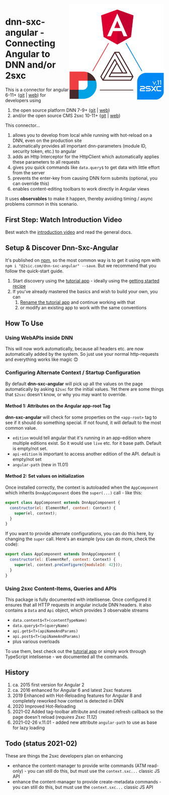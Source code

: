 <img src="https://raw.githubusercontent.com/2sic/2sxc-ui/develop/projects/dnn-sxc-angular/assets/logo-dark.png" width="300px" align="right">

# dnn-sxc-angular - Connecting Angular to DNN and/or 2sxc

This is a connector for angular 6-11+ ([git](https://github.com/angular/angular) | [web](https://angular.io/)) for developers using

1. the open source platform DNN 7-9+ ([git](https://github.com/dnnsoftware/Dnn.Platform) | [web](http://dnnsoftware.com/)) 
1. and/or the open source CMS 2sxc 10-11+ ([git](https://github.com/2sic/2sxc/) | [web](https://2sxc.org/)) 

This connector...

1. allows you to develop from local while running with hot-reload on a DNN, even on the production site
1. automatically provides all important dnn-parameters (module ID, security token, etc.) to angular
1. adds an Http Interceptor for the HttpClient which automatically applies these parameters to all requests
1. gives you quick commands like `data.query$` to get data with little effort from the server
1. prevents the enter-key from causing DNN form submits (optional, you can override this)
1. enables content-editing toolbars to work directly in Angular views

It uses **observables** to make it happen, thereby avoiding timing / async problems common in this scenario. 

## First Step: Watch Introduction Video

Best watch the [introduction video](https://docs.2sxc.org/js-code/angular/index.html) and read the general docs.

## Setup & Discover Dnn-Sxc-Angular

It's published on [npm](https://www.npmjs.com/package/@2sic.com/dnn-sxc-angular), so the most common way is to get it using npm with 
`npm i "@2sic.com/dnn-sxc-angular" --save`. But we recommend that you follow the quick-start guide.

1. Start discovery using the [tutorial app](https://2sxc.org/en/apps/app/tutorial-and-template-app-for-angular-11) - ideally using the [getting started recipe](https://azing.org/2sxc/r/oCmPBI3p)
1. If you've already mastered the basics and wish to build your own, you can
    1. [Rename the tutorial app](https://azing.org/2sxc/r/S-VS0nPH) and continue working with that
    1. or modify an existing app to work with the same conventions

## How To Use

### Using WebAPIs inside DNN

This will now work automatically, because all headers etc. are now automatically added by the system. So just use your normal http-requests and everything works like magic 😊

### Configuring Alternate Context / Startup Configuration

By default **dnn-sxc-angular** will pick up all the values on the page automatically by asking `$2sxc` for the initial values. Yet there are some things that `$2sxc` doesn't know, or why you may want to override. 

#### Method 1: Attributes on the Angular app-root Tag

**dnn-sxc-angular** will check for some properties on the `<app-root>` tag to see if it should do something special. If not found, it will default to the most common value. 

* `edition` would tell angular that it's running in an app-edition where multiple editions exist. So it would use `live` etc. for it base path. Default is empty/not set.
* `api-edition` is important to access another edition of the API. default is empty/not set
* `angular-path` (new in 11.01)

#### Method 2: Set values on initialization

Once installed correctly, the context is autoloaded when the `AppComponent` which inherits `DnnAppComponent` does the `super(...)` call - like this:

```javascript
export class AppComponent extends DnnAppComponent {
  constructor(el: ElementRef, context: Context) {
    super(el, context);
  }
}
```

If you want to provide alternate configurations, you can do this here, by changing the `super` call. Here's an example (you can do more, check the code):

```javascript
export class AppComponent extends DnnAppComponent {
  constructor(el: ElementRef, context: Context) {
    super(el, context.preConfigure({moduleId: 42}));
  }
}
```


### Using 2sxc Content-Items, Queries and APIs

This package is fully documented with intellisense. Once configured it ensures that all HTTP requests in angular include DNN headers. It also contains a `Data` and `Api` object, which provides 3 observable streams

* `data.content$<T>(contentTypeName)`
* `data.query$<T>(queryName)`
* `api.get$<T>(apiNameAndParams)`
* `api.post$<T>(apiNameAndParams)`
* plus various overloads

To use them, best check out the [tutorial app](https://2sxc.org/en/apps/app/tutorial-and-template-app-for-angular-11) or simply work through TypeScript intelisense - we documented all the commands. 


## History

1. ca. 2015 first version for Angular 2
1. ca. 2016 enhanced for Angular 6 and latest 2sxc features
1. 2019 Enhanced with Hot-Reloading features for Angular 8 and completely reworked how context is detected in DNN
1. 2020 Improved Hot-Reloading
1. 2021-02 Added tag-toolbar attribute and created refresh callback so the page doesn't reload (_requires 2sxc 11.12_)
1. 2021-02-26 v.11.01 - added new attribute `angular-path` to use as base for lazy loading

## Todo (status 2021-02)

These are things the 2sxc developers plan on enhancing

* enhance the content-manager to provide write commands (ATM read-only) - you can still do this, but must use the `context.sxc...` classic JS API
* enhance the content-manager to provide create-metadata commands - you can still do this, but must use the `context.sxc...` classic JS API
